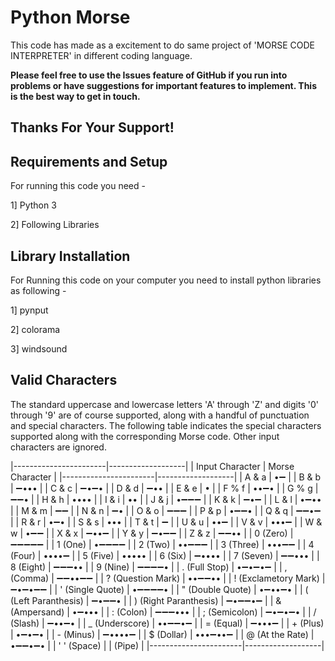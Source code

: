 Python Morse
=============
This code has made as a excitement to do same project of 'MORSE CODE INTERPRETER' in different coding language.

**Please feel free to use the Issues feature of GitHub if you run into problems or have suggestions for important features to implement. This is the best way to get in touch.**

Thanks For Your Support!
------------------------


Requirements and Setup
----------------------
For running this code you need - 

1] Python 3

2] Following Libraries


Library Installation
---------------------
For Running this code on your computer you need to install python libraries as following -

1] pynput

2] colorama

3] windsound



Valid Characters
----------------
The standard uppercase and lowercase letters 'A' through 'Z' and digits '0' through '9' are of course supported, along with a handful of punctuation and special characters. The following table indicates the special characters supported along with the corresponding Morse code. Other input characters are ignored.

|-----------------------|-------------------|
| Input Character       | Morse Character   |
|-----------------------|-------------------|
| A & a                 | •➖               |
| B & b                 | ➖•••             |
| C & c                 | ➖•➖•           |
| D & d                 | ➖••              |
| E & e                 | •                 |
| F % f                 | ••➖•             |
| G % g                 | ➖➖•            |
| H & h                 | ••••              |
| I & i                 | ••                |
| J & j                 | •➖➖➖          |
| K & k                 | ➖•➖            |
| L & l                 | •➖••             |
| M & m                 | ➖➖             |
| N & n                 | ➖•               |
| O & o                 | ➖➖➖           |
| P & p                 | •➖➖•           |
| Q & q                 | ➖➖•➖          |
| R & r                 | •➖•              |
| S & s                 | •••               |
| T & t                 | ➖                |
| U & u                 | ••➖              |
| V & v                 | •••➖             |
| W & w                 | •➖➖            |
| X & x                 | ➖••➖           |
| Y & y                 | ➖•➖➖          |
| Z & z                 | ➖➖••           |
| 0 (Zero)              | ➖➖➖➖➖      |
| 1 (One)               | •➖➖➖➖       |
| 2 (Two)               | ••➖➖➖         |
| 3 (Three)             | •••➖➖          |
| 4 (Four)              | ••••➖            |
| 5 (Five)              | •••••             |
| 6 (Six)               | ➖••••            |
| 7 (Seven)             | ➖➖•••          |
| 8 (Eight)             | ➖➖➖••         |
| 9 (Nine)              | ➖➖➖➖•       |
| . (Full Stop)         | •➖•➖•➖        |
| , (Comma)             | ➖➖••➖➖      |
| ? (Question Mark)     | ••➖➖••         |
| ! (Exclametory Mark)  | ➖•➖•➖➖      |
| ' (Single Quote)      | •➖➖➖➖•      |
| " (Double Quote)      | •➖••➖•         |
| ( (Left Paranthesis)  | ➖•➖➖•         |
| ) (Right Paranthesis) | ➖•➖➖•➖      |
| & (Ampersand)         | •➖•••            |
| : (Colon)             | ➖➖➖•••        |
| ; (Semicolon)         | ➖•➖•➖•        |
| / (Slash)             | ➖••➖•          |
| _ (Underscore)        | ••➖➖•➖        |
| = (Equal)             | ➖•••➖          |
| + (Plus)              | •➖•➖•          |
| - (Minus)             | ➖••••➖         |
| $ (Dollar)            | •••➖••➖        |
| @ (At the Rate)       | •➖➖•➖•        |
| ' ' (Space)           | | (Pipe)          |
|-----------------------|-------------------|
